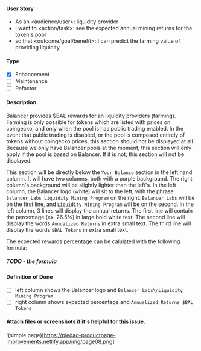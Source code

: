 <!--
Provide a general summary of the issue in the title above and use relevant 
fields below to define the problem.
-->

#### User Story
<!--
- Audience or user can include a person or system, i.e. dev, user, api.
- An action or task this issue will accomplish.
- What is the desired outcome or goal?

NOTE: Feel free to replace this with a general description if a user story doesn't make sense, but
be willing to defend your choice to exclude a user story.
-->
- As an <audience/user>: liquidity provider
- I want to <action/task>: see the expected annual mining returns for the token's pool
- so that <outcome/goal/benefit>: I can predict the farming value of providing liquidity

#### Type
<!--
- Select a type of issue
-->
- [X] Enhancement
- [ ] Maintenance
- [ ] Refactor

#### Description
<!--
- Describe the problem and why this task is needed.
-->

Balancer provides $BAL rewards for an liquidity providers (farming). Farming is only possible for tokens which are listed with prices on coingecko, and only when the pool is has public trading enabled. In the event that public trading is disabled, or the pool is composed entirely of tokens without coingecko prices, this section should not be displayed at all. Because we only have Balancer pools at the moment, this section will only apply if the pool is based on Balancer. If it is not, this section will not be displayed.

This section will be directly below the `Your Balance` section in the left hand column. It will have two columns, both with a purple background. The right column's background will be slightly lighter than the left's. In the left column, the Balancer logo (white) will sit to the left, with the phrase `Balancer Labs Liquidity Mining Program` on the right. `Balancer Labs` will be on the first line, and `Liquidity Mining Program` will be on the second. In the left column, 3 lines will display the annual returns. The first line will contain the percentage (ex. 26.5%) in large bold white text. The second line will display the words `Annualized Returns` in extra small text. The third line will display the words `$BAL Tokens` in extra small text.

The expected rewards percentage can be calulated with the following formula:

##### TODO - the formula

#### Definition of Done
<!--
- How do you know when this issue is completed?
- List acceptance criteria, bullet points are always preferred.
-->

- [ ] left column shows the Balancer logo and `Balancer Labs\nLiquidity Mining Program`
- [ ] right column shows expected percentage and `Annualized Returns $BAL Tokens`

#### Attach files or screenshots if it's helpful for this issue.

!(simple page)[https://piedao-productpage-improvements.netlify.app/img/page08.png]